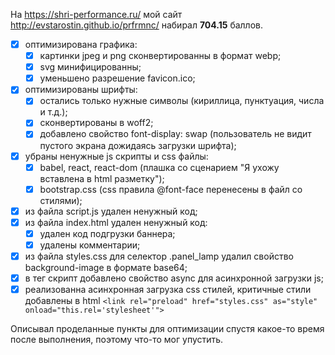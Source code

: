 На https://shri-performance.ru/ мой сайт http://evstarostin.github.io/prfrmnc/ набирал **704.15** баллов.  
  
- [x] оптимизирована графика: 
  - [x] картинки jpeg и png сконвертированны в формат webp;  
  - [x] svg минифицированны;  
  - [x] уменьшено разрешение favicon.ico;
- [x] оптимизированы шрифты:  
  - [x] остались только нужные символы (кириллица, пунктуация, числа и т.д.);  
  - [x] сконвертированы в woff2;  
  - [x] добавлено свойство font-display: swap (пользователь не видит пустого экрана дожидаясь загрузки шрифта);  
- [x] убраны ненужные js скрипты и css файлы:  
  - [x] babel, react, react-dom (плашка со сценарием "Я ухожу вставлена в html разметку");  
  - [x] bootstrap.css (css правила @font-face перенесены в файл со стилями);  
- [x] из файла script.js удален ненужный код;  
- [x] из файла index.html удален ненужный код:  
  - [x] удален код подгрузки баннера;  
  - [x] удалены комментарии;  
- [x] из файла styles.css для селектор .panel_lamp удалил свойство background-image в формате base64;  
- [x] в тег скрипт добавлено свойство async для асинхронной загрузки js;  
- [x] реализованна асинхронная загрузка css стилей, критичные стили добавлены в html
  `<link rel="preload" href="styles.css" as="style" onload="this.rel='stylesheet'">`

Описывал проделанные пункты для оптимизации спустя какое-то время после выполнения, поэтому что-то мог упустить.  
